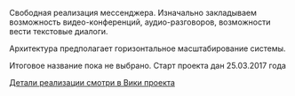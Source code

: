 
Свободная реализация мессенджера. 
Изначально закладываем возможность видео-конференций, аудио-разговоров, возможности вести текстовые диалоги. 

Архитектура предполагает горизонтальное масштабирование системы.

Итоговое название пока не выбрано. Старт проекта дан 25.03.2017 года


[Детали реализации смотри в Вики проекта](https://github.com/batchar2/video-chat/wiki)